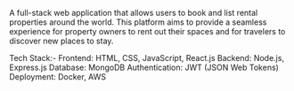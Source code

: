 A full-stack web application that allows users to book and list rental properties around the world. 
This platform aims to provide a seamless experience for property owners to rent out their spaces and for travelers to discover new places to stay.


Tech Stack:-
Frontend: HTML, CSS, JavaScript, React.js
Backend: Node.js, Express.js
Database: MongoDB
Authentication: JWT (JSON Web Tokens)
Deployment: Docker, AWS
